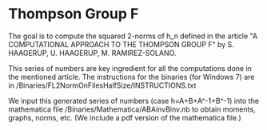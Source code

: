 Thompson Group F 
=============
The goal is to compute the squared 2-norms of h_n  defined in the article 
"A COMPUTATIONAL APPROACH TO THE THOMPSON GROUP F" 
by  S. HAAGERUP, U. HAAGERUP, M. RAMIREZ-SOLANO.

This series of numbers are key ingredient for all the computations done in the mentioned article.
The instructions for the binaries (for Windows 7)  are in /Binaries/FL2NormOnFilesHalfSize/INSTRUCTIONS.txt

We input this generated series of numbers (case h=A+B+A^-1+B^-1) into the mathematica file  /Binaries/Mathematica/ABAinvBinv.nb to obtain moments, graphs, norms, etc. (We include a pdf version of the mathematica file.)
